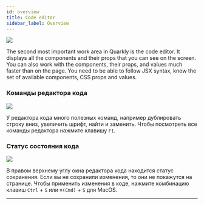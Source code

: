 ```yaml
---
id: overview
title: Code editor
sidebar_label: Overview
---
```


![](https://test-upl.quarkly.io/60a657b1e3623a001f692958/images/docs-new-code-editor-general.png?v=2021-05-24T12:51:32.599Z)

The second most important work area in Quarkly is the code editor. It displays all the components and their props that you can see on the screen. You can also work with the components, their props, and values much faster than on the page. You need to be able to follow JSX syntax, know the set of available components, CSS props and values.

### Команды редактора кода

![](https://test-upl.quarkly.io/60a657b1e3623a001f692958/images/docs-new-code-editor-shortcuts.png?v=2021-05-24T12:51:50.792Z)

У редактора кода много полезных команд, например дублировать строку вниз, увеличить шрифт, найти и заменить. Чтобы посмотреть все команды редактора нажмите клавишу `F1`.

### Статус состояния кода

![](https://test-upl.quarkly.io/60a657b1e3623a001f692958/images/docs-new-code-editor-status.png?v=2021-05-24T12:52:02.648Z)

В правом верхнему углу окна редактора кода находится статус сохранения. Если вы не сохранили изменения, то они не покажутся на странице. Чтобы применить изменения в коде, нажмите комбинацию клавиш `Ctrl` + `S` или `⌘(Cmd)` + `S` для MacOS.

---
